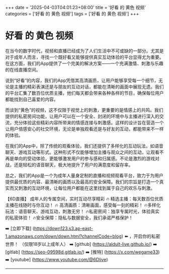 +++
date = '2025-04-03T04:01:23+08:00'
title = '好看 的 黄色 视频'
categories = ['好看 的 黄色 视频']
tags = ['好看 的 黄色 视频']
+++

# 好看 的 黄色 视频

在当今的数字时代，视频和直播已经成为了人们生活中不可或缺的一部分。尤其是对于成年人而言，寻找一个既好看又能够提供真实互动体验的平台显得尤为重要。在这方面，我们的App提供了一个完美的解决方案——一个充满激情、刺激与乐趣的在线直播空间。

说到“好看”的内容，我们的App凭借其高清画质，让用户能够享受每一个细节，无论是主播的精彩表演还是与朋友的互动对话，都能在清晰的画面中展现无遗。我们的平台汇集了数百位优质主播，他们每天都会带来各种各样的节目，确保每位用户都能找到自己喜爱的内容。

而谈到“黄色”的视频，这不仅限于视觉上的刺激，更重要的是情感上的共鸣。我们提供的私密房间功能，让用户可以在一个安全、封闭的环境中与主播进行深入的交流，充分体验这些精彩内容所带来的情感连接与刺激感。这样的设计旨在营造一个让用户倍感安心的社交环境，无论是单独观看还是与好友的互动，都能带来不一样的体验。

在我们的App中，除了传统的观看体验，我们还提供了多样化的互动玩法，如语音聊天、游戏互动等形式。这种形式不仅能够增加主播与观众之间的互动，让观看不再是单向的受动体验，更能够激发用户的参与感和归属感。不论是激烈的游戏对战，还是轻松的语音聊天，极大地提升了用户的满意度和留存率。

总之，我们的App是一个为成年人量身定制的直播和视频观看平台，致力于为用户提供最优质的内容、最清晰的画质以及最高的安全保障。我们的宗旨是打造一个真实而又刺激的互动环境，让每位用户都能在这里找到属于自己的欢乐与刺激。

【6D直播】
成年人的专属空间，实时互动尽享精彩
🔥 精选主播：每天数百位优质主播在线随时与你互动！
🔥 高清画质：清晰画面，感受每一刻的精彩！
🔥多样化玩法：语音聊天、游戏互动，刺激无穷！
🔥私密房间：独享专属时光，体验真实的私密体验！
🔥安全保障：隐私与数据安全，我们承诺严格保护！

➡️ [立即下载] (https://down123.s3.ap-east-1.amazonaws.com/down/down.html?channelCode=blog) ⬅️ ，开启你的私密世界！
（仅限18岁以上成年人）
➡️ [github] (https://aldult-live.github.io/)
➡️ [gitlab] (https://seo-09598d.gitlab.io/)
➡️ [推特] (https://x.com/wegame33)
➡️ [youtube] (https://www.youtube.com/@6Dlive)

---
